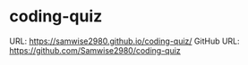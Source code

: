 # coding-quiz

URL: https://samwise2980.github.io/coding-quiz/
GitHub URL: https://github.com/Samwise2980/coding-quiz